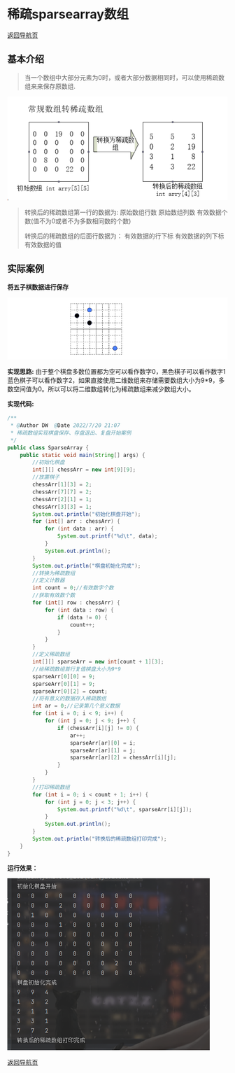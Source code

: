 # 稀疏sparsearray数组

[返回导航页](../README.md)

## 基本介绍

> 当一个数组中大部分元素为0时，或者大部分数据相同时，可以使用稀疏数组来来保存原数组.

![image-20220720191746042](https://raw.githubusercontent.com/DW62/ImgStg/master/image-20220720191746042.png)

>  转换后的稀疏数组第一行的数据为:  原始数组行数 	原始数组列数 	有效数据个数(值不为0或者不为多数相同数的个数)
>
> 转换后的稀疏数组的后面行数据为：		有效数据的行下标				有效数据的列下标		有效数据的值

## 实际案例

**将五子棋数据进行保存**

![image-20220720205825638](https://raw.githubusercontent.com/DW62/ImgStg/master/image-20220720205825638.png)

**实现思路:** 由于整个棋盘多数位置都为空可以看作数字0，黑色棋子可以看作数字1蓝色棋子可以看作数字2，如果直接使用二维数组来存储需要数组大小为9*9，多数空间值为0。所以可以将二维数组转化为稀疏数组来减少数组大小。

**实现代码:**

```java
/**
 * @Author DW  @Date 2022/7/20 21:07
 * 稀疏数组实现棋盘保存、存盘退出、复盘开始案例
 */
public class SparseArray {
    public static void main(String[] args) {
        //初始化棋盘
        int[][] chessArr = new int[9][9];
        //放置棋子
        chessArr[1][3] = 2;
        chessArr[7][7] = 2;
        chessArr[2][1] = 1;
        chessArr[3][3] = 1;
        System.out.println("初始化棋盘开始");
        for (int[] arr : chessArr) {
            for (int data : arr) {
                System.out.printf("%d\t", data);
            }
            System.out.println();
        }
        System.out.println("棋盘初始化完成");
        //转换为稀疏数组
        //定义计数器
        int count = 0;//有效数字个数
        //获取有效数个数
        for (int[] row : chessArr) {
            for (int data : row) {
                if (data != 0) {
                    count++;
                }
            }
        }
        //定义稀疏数组
        int[][] sparseArr = new int[count + 1][3];
        //给稀疏数组首行复值棋盘大小为9*9
        sparseArr[0][0] = 9;
        sparseArr[0][1] = 9;
        sparseArr[0][2] = count;
        //将有意义的数据存入稀疏数组
        int ar = 0;//记录第几个意义数据
        for (int i = 0; i < 9; i++) {
            for (int j = 0; j < 9; j++) {
                if (chessArr[i][j] != 0) {
                    ar++;
                    sparseArr[ar][0] = i;
                    sparseArr[ar][1] = j;
                    sparseArr[ar][2] = chessArr[i][j];
                }
            }
        }
        //打印稀疏数组
        for (int i = 0; i < count + 1; i++) {
            for (int j = 0; j < 3; j++) {
                System.out.printf("%d\t", sparseArr[i][j]);
            }
            System.out.println();
        }
        System.out.println("转换后的稀疏数组打印完成");
    }
}
```

**运行效果：**

![image-20220720223936871](https://raw.githubusercontent.com/DW62/ImgStg/master/image-20220720223936871.png)

[返回导航页](../README.md)

